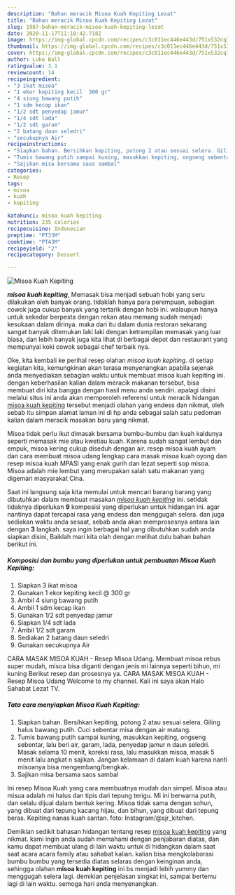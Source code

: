 ```yaml
---
description: "Bahan meracik Misoa Kuah Kepiting Lezat"
title: "Bahan meracik Misoa Kuah Kepiting Lezat"
slug: 1987-bahan-meracik-misoa-kuah-kepiting-lezat
date: 2020-11-17T11:18:42.718Z
image: https://img-global.cpcdn.com/recipes/c3c011ec446e443d/751x532cq70/misoa-kuah-kepiting-foto-resep-utama.jpg
thumbnail: https://img-global.cpcdn.com/recipes/c3c011ec446e443d/751x532cq70/misoa-kuah-kepiting-foto-resep-utama.jpg
cover: https://img-global.cpcdn.com/recipes/c3c011ec446e443d/751x532cq70/misoa-kuah-kepiting-foto-resep-utama.jpg
author: Luke Ball
ratingvalue: 3.1
reviewcount: 14
recipeingredient:
- "3 ikat misoa"
- "1 ekor kepiting kecil  300 gr"
- "4 siung bawang putih"
- "1 sdm kecap ikan"
- "1/2 sdt penyedap jamur"
- "1/4 sdt lada"
- "1/2 sdt garam"
- "2 batang daun seledri"
- "secukupnya Air"
recipeinstructions:
- "Siapkan bahan. Bersihkan kepiting, potong 2 atau sesuai selera. Giling halus bawang putih. Cuci sebentar misa dengan air matang."
- "Tumis bawang putih sampai kuning, masukkan kepiting, ongseng sebentar, lalu beri air, garam, lada, penyedap jamur n daun seledri. Masak selama 10 menit, koreksi rasa, lalu masukkan misoa, masak 5 menit lalu angkat n sajikan. Jangan kelamaan di dalam kuah karena nanti misoanya bisa mengembang/bengkak."
- "Sajikan misa bersama saos sambal"
categories:
- Resep
tags:
- misoa
- kuah
- kepiting

katakunci: misoa kuah kepiting 
nutrition: 235 calories
recipecuisine: Indonesian
preptime: "PT33M"
cooktime: "PT43M"
recipeyield: "2"
recipecategory: Dessert

---
```



![Misoa Kuah Kepiting](https://img-global.cpcdn.com/recipes/c3c011ec446e443d/751x532cq70/misoa-kuah-kepiting-foto-resep-utama.jpg)

<b><i>misoa kuah kepiting</i></b>, Memasak bisa menjadi sebuah hobi yang seru dilakukan oleh banyak orang. tidaklah hanya para perempuan, sebagian cowok juga cukup banyak yang tertarik dengan hobi ini. walaupun hanya untuk sekedar berpesta dengan rekan atau memang sudah menjadi kesukaan dalam dirinya. maka dari itu dalam dunia restoran sekarang sangat banyak ditemukan laki laki dengan ketrampilan memasak yang luar biasa, dan lebih banyak juga kita lihat di berbagai depot dan restaurant yang mempunyai koki cowok sebagai chef terbaik nya.

Oke, kita kembali ke perihal resep olahan <i>misoa kuah kepiting</i>. di setiap kegiatan kita, kemungkinan akan terasa menyenangkan apabila sejenak anda menyediakan sebagian waktu untuk membuat misoa kuah kepiting ini. dengan keberhasilan kalian dalam meracik makanan tersebut, bisa membuat diri kita bangga dengan hasil menu anda sendiri. apalagi disini melalui situs ini anda akan memperoleh referensi untuk meracik hidangan <u>misoa kuah kepiting</u> tersebut menjadi olahan yang endess dan nikmat, oleh sebab itu simpan alamat laman ini di hp anda sebagai salah satu pedoman kalian dalam meracik masakan baru yang nikmat.

Misoa tidak perlu ikut dimasak bersama bumbu-bumbu dan kuah kaldunya seperti memasak mie atau kwetiau kuah. Karena sudah sangat lembut dan empuk, misoa kering cukup diseduh dengan air. resep misoa kuah ayam dan cara membuat misoa udang lengkap cara masak misoa kuah oyong dan resep misoa kuah MPASI yang enak gurih dan lezat seperti sop misoa. Misoa adalah mie lembut yang merupakan salah satu makanan yang digemari masyarakat Cina.


Saat ini langsung saja kita memulai untuk mencari barang barang yang dibutuhkan dalam membuat masakan <u><i>misoa kuah kepiting</i></u> ini. setidak tidaknya diperlukan <b>9</b> komposisi yang diperlukan untuk hidangan ini. agar nantinya dapat tercapai rasa yang endess dan menggugah selera. dan juga sediakan waktu anda sesaat, sebab anda akan memprosesnya antara lain dengan <b>3</b> langkah. saya ingin berbagai hal yang dibutuhkan sudah anda siapkan disini, Baiklah mari kita olah dengan melihat dulu bahan bahan berikut ini.

<!--inarticleads1-->

##### Komposisi dan bumbu yang diperlukan untuk pembuatan Misoa Kuah Kepiting:

1. Siapkan 3 ikat misoa
1. Gunakan 1 ekor kepiting kecil @ 300 gr
1. Ambil 4 siung bawang putih
1. Ambil 1 sdm kecap ikan
1. Gunakan 1/2 sdt penyedap jamur
1. Siapkan 1/4 sdt lada
1. Ambil 1/2 sdt garam
1. Sediakan 2 batang daun seledri
1. Gunakan secukupnya Air


CARA MASAK MISOA KUAH - Resep Misoa Udang. Membuat misoa rebus super mudah, misoa bisa diganti dengan jenis mi lainnya seperti bihun, mi kuning Berikut resep dan prosesnya ya. CARA MASAK MISOA KUAH - Resep Misoa Udang Welcome to my channel. Kali ini saya akan Halo Sahabat Lezat TV. 

<!--inarticleads2-->

##### Tata cara menyiapkan Misoa Kuah Kepiting:

1. Siapkan bahan. Bersihkan kepiting, potong 2 atau sesuai selera. Giling halus bawang putih. Cuci sebentar misa dengan air matang.
1. Tumis bawang putih sampai kuning, masukkan kepiting, ongseng sebentar, lalu beri air, garam, lada, penyedap jamur n daun seledri. Masak selama 10 menit, koreksi rasa, lalu masukkan misoa, masak 5 menit lalu angkat n sajikan. Jangan kelamaan di dalam kuah karena nanti misoanya bisa mengembang/bengkak.
1. Sajikan misa bersama saos sambal


Ini resep Misoa Kuah yang cara membuatnya mudah dan simpel. Misoa atau misua adalah mi halus dan tipis dari tepung terigu. Mi ini berwarna putih, dan selalu dijual dalam bentuk kering. Misoa tidak sama dengan sohun, yang dibuat dari tepung kacang hijau, dan bihun, yang dibuat dari tepung beras. Kepiting nanas kuah santan. foto: Instagram/@sjr_kitchen. 

Demikian sedikit bahasan hidangan tentang resep <u>misoa kuah kepiting</u> yang nikmat. kami ingin anda sudah memahami dengan penjabaran diatas, dan kamu dapat membuat ulang di lain waktu untuk di hidangkan dalam saat saat acara acara family atau sahabat kalian. kalian bisa mengkolaborasi bumbu bumbu yang tersedia diatas selaras dengan keinginan anda, sehingga olahan <b>misoa kuah kepiting</b> ini bs menjadi lebih yummy dan menggugah selera lagi. demikian penjelasan singkat ini, sampai bertemu lagi di lain waktu. semoga hari anda menyenangkan.
